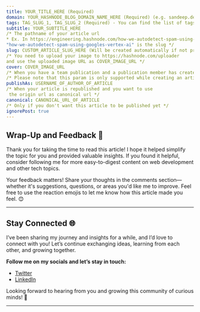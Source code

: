 ```yaml
---
title: YOUR_TITLE_HERE (Required)
domain: YOUR_HASHNODE_BLOG_DOMAIN_NAME_HERE (Required) (e.g. sandeep.dev or sandeep.hashnode.dev) 
tags: TAG_SLUG_1, TAG_SLUG_2 (Required) - You can find the list of tags here
subtitle: YOUR_SUBTITLE_HERE
/* The pathname of your article url 
* Ex. In https://engineering.hashnode.com/how-we-autodetect-spam-using-googles-vertex-ai 
"how-we-autodetect-spam-using-googles-vertex-ai" is the slug */ 
slug: CUSTOM_ARTICLE_SLUG_HERE (Will be created automatically if not provided)
/* You need to upload your image to https://hashnode.com/uploader 
and use the uploaded image URL as COVER_IMAGE_URL */ 
cover: COVER_IMAGE_URL
/* When you have a team publication and a publication member has created an article */ 
/* Please note that this param is only supported while creating an article and not updating */ 
publishAs: USERNAME_OF_AUTHOR_OF_ARTICLE 
/* When your article is republished and you want to use 
 the origin url as canonical url */ 
canonical: CANONICAL_URL_OF_ARTICLE 
/* Only if you don't want this article to be published yet */ 
ignorePost: true
---
```



## Wrap-Up and Feedback 💬

Thank you for taking the time to read this article! I hope it helped simplify the topic for you and provided valuable insights. If you found it helpful, consider following me for more easy-to-digest content on web development and other tech topics.

Your feedback matters! Share your thoughts in the comments section—whether it's suggestions, questions, or areas you'd like me to improve. Feel free to use the reaction emojis to let me know how this article made you feel. 😊

---


## Stay Connected 🌐

I’ve been sharing my journey and insights for a while, and I’d love to connect with you! Let’s continue exchanging ideas, learning from each other, and growing together.

**Follow me on my socials and let’s stay in touch:**

- [Twitter](https://twitter.com/victorjosiah19)
- [LinkedIn](https://www.linkedin.com/in/josiah-victor/)

Looking forward to hearing from you and growing this community of curious minds! 🚀

---